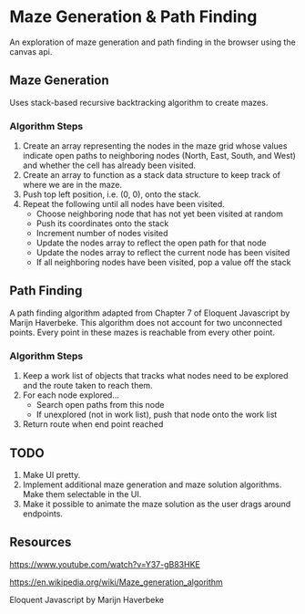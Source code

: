 # Maze Generation & Path Finding
An exploration of maze generation and path finding in the browser using
the canvas api.

## Maze Generation
Uses stack-based recursive backtracking algorithm to create mazes.

### Algorithm Steps
1. Create an array representing the nodes in the maze grid whose values
indicate open paths to neighboring nodes (North, East, South, and West)
and whether the cell has already been visited.
2. Create an array to function as a stack data structure to keep track
of where we are in the maze.
3. Push top left position, i.e. (0, 0), onto the stack.
4. Repeat the following until all nodes have been visited.
    * Choose neighboring node that has not yet been visited at random
    * Push its coordinates onto the stack
    * Increment number of nodes visited
    * Update the nodes array to reflect the open path for that node
    * Update the nodes array to reflect the current node has been visited
    * If all neighboring nodes have been visited, pop a value off the stack

## Path Finding
A path finding algorithm adapted from Chapter 7 of Eloquent Javascript
by Marijn Haverbeke.  This algorithm does not account for two unconnected
points.  Every point in these mazes is reachable from every other point.

### Algorithm Steps
1. Keep a work list of objects that tracks what nodes need to be explored
and the route taken to reach them.
2. For each node explored...
    * Search open paths from this node
    * If unexplored (not in work list), push that node onto the work list
3. Return route when end point reached

## TODO
1. Make UI pretty.
2. Implement additional maze generation and maze solution algorithms.  Make them
selectable in the UI.
3. Make it possible to animate the maze solution as the user drags around endpoints.

## Resources
https://www.youtube.com/watch?v=Y37-gB83HKE

https://en.wikipedia.org/wiki/Maze_generation_algorithm

Eloquent Javascript by Marijn Haverbeke
